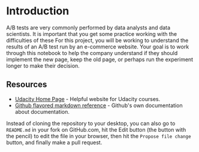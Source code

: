 # Introduction

A/B tests are very commonly performed by data analysts and data scientists.  It is important that you get some practice working with the difficulties of these For this project, you will be working to understand the results of an A/B test run by an e-commerce website.  Your goal is to work through this notebook to help the company understand if they should implement the new page, keep the old page, or perhaps run the experiment longer to make their decision.

## Resources

* [Udacity Home Page](http://www.udacity.com/) - Helpful website for Udacity courses.
* [Github flavored markdown reference](https://help.github.com/categories/writing-on-github/) - Github's own documentation about documentation.

Instead of cloning the repository to your desktop, you can also go to `README.md` in your fork on GitHub.com, hit the Edit button (the button with the pencil) to edit the file in your browser, then hit the `Propose file change` button, and finally make a pull request. 
